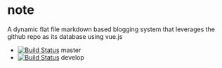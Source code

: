 # note   
A dynamic flat file markdown based blogging system that leverages the github repo as its database using vue.js

- [![Build Status](https://travis-ci.org/hanakin/note.svg?branch=master)](https://travis-ci.org/hanakin/note) master
- [![Build Status](https://travis-ci.org/hanakin/note.svg?branch=develop)](https://travis-ci.org/hanakin/note) develop


